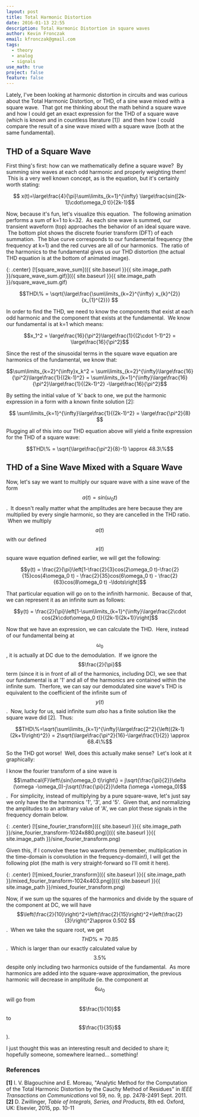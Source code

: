 ```yaml
---
layout: post
title: Total Harmonic Distortion
date: 2016-01-13 22:55
description: Total Harmonic Distortion in square waves
author: Kevin Fronczak
email: kfronczak@gmail.com
tags:
  - theory
  - analog
  - signals
use_math: true
project: false
feature: false
---
```


Lately, I've been looking at harmonic distortion in circuits and was curious about the Total Harmonic Distortion, or THD, of a sine wave mixed with a square wave.  That got me thinking about the math behind a square wave and how I could get an exact expression for the THD of a square wave (which is known and in countless literature [1])  and then how I could compare the result of a sine wave mixed with a square wave (both at the same fundamental).

## THD of a Square Wave

First thing's first: how can we mathematically define a square wave?  By summing sine waves at each odd harmonic and properly weighting them!  This is a very well known concept, as is the equation, but it's certainly worth stating:

$$ x(t)=\large\frac{4}{\pi}\sum\limits_{k=1}^{\infty} \large\frac{sin([2k-1]\cdot\omega_0 t)}{2k-1}$$

Now, because it's fun, let's visualize this equation.  The following animation performs a sum of k=1 to k=32\.  As each sine wave is summed, our transient waveform (top) approaches the behavior of an ideal square wave.  The bottom plot shows the discrete fourier transform (DFT) of each summation.  The blue curve corresponds to our fundamental frequency (the frequency at k=1) and the red curves are all of our harmonics.  The ratio of the harmonics to the fundamental gives us our THD distortion (the actual THD equation is at the bottom of animated image). 

{: .center}
[![square_wave_sum]({{ site.baseurl }}{{ site.image_path }}/square_wave_sum.gif)]({{ site.baseurl }}{{ site.image_path }}/square_wave_sum.gif)

$$THD\% = \sqrt{\large\frac{\sum\limits_{k=2}^{\infty} x_{k}^{2}}{x_{1}^{2}}} $$

In order to find the THD, we need to know the components that exist at each odd harmonic and the component that exists at the fundamental.  We know our fundamental is at k=1 which means:

$$x_1^2 = \large\frac{16}{\pi^2}\large\frac{1}{(2\cdot 1-1)^2} = \large\frac{16}{\pi^2}$$

Since the rest of the sinusoidal terms in the square wave equation are harmonics of the fundamental, we know that:

$$\sum\limits_{k=2}^{\infty}x_k^2 = \sum\limits_{k=2}^{\infty}\large\frac{16}{\pi^2}\large\frac{1}{(2k-1)^2} = \sum\limits_{k=1}^{\infty}\large\frac{16}{\pi^2}\large\frac{1}{(2k-1)^2} -\large\frac{16}{\pi^2}$$

By setting the initial value of 'k' back to one, we put the harmonic expression in a form with a known finite solution [2]:

$$ \sum\limits_{k=1}^{\infty}\large\frac{1}{(2k-1)^2} = \large\frac{\pi^2}{8} $$

Plugging all of this into our THD equation above will yield a finite expression for the THD of a square wave:

$$THD\% = \sqrt{\large\frac{\pi^2}{8}-1} \approx 48.3\%$$

## THD of a Sine Wave Mixed with a Square Wave

Now, let's say we want to multiply our square wave with a sine wave of the form $$a(t) = sin(\omega_0 t)$$.  It doesn't really matter what the amplitudes are here because they are multiplied by every single harmonic, so they are cancelled in the THD ratio.  When we multiply $$a(t)$$ with our defined $$x(t)$$ square wave equation defined earlier, we will get the following:

$$y(t) = \frac{2}{\pi}\left[1-\frac{2}{3}cos(2\omega_0 t)-\frac{2}{15}cos(4\omega_0 t) - \frac{2}{35}cos(6\omega_0 t) - \frac{2}{63}cos(8\omega_0 t) -\ldots\right]$$

That particular equation will go on to the infinith harmonic.  Because of that, we can represent it as an infinite sum as follows:

$$y(t) = \frac{2}{\pi}\left[1-\sum\limits_{k=1}^{\infty}\large\frac{2\cdot cos(2k\cdot\omega_0 t)}{(2k-1)(2k+1)}\right]$$

Now that we have an expression, we can calculate the THD.  Here, instead of our fundamental being at $$\omega_0$$, it is actually at DC due to the demodulation.  If we ignore the $$\frac{2}{\pi}$$ term (since it is in front of all of the harmonics, including DC), we see that our fundamental is at '1' and all of the harmonics are contained within the infinite sum.  Therfore, we can say our demodulated sine wave's THD is equivalent to the coefficient of the infinite sum of $$y(t)$$.  Now, lucky for us, said infinite sum _also_ has a finite solution like the square wave did [2].  Thus:

$$THD\%=\sqrt{\sum\limits_{k=1}^{\infty}\large\frac{2^2}{\left((2k-1)(2k+1)\right)^2}} = 2\sqrt{\large\frac{\pi^2}{16}-\large\frac{1}{2}} \approx 68.4\%$$

So the THD got worse!  Well, does this actually make sense?  Let's look at it graphically:

I know the fourier transform of a sine wave is $$\mathcal{F}\left\{sin(\omega_0 t)\right\} = j\sqrt{\frac{\pi}{2}}\delta (\omega -\omega_0)-j\sqrt{\frac{\pi}{2}}\delta (\omega +\omega_0)$$.  For simplicity, instead of multiplying by a pure square-wave, let's just say we only have the the harmonics '1', '3', and '5'.  Given that, and normalizing the amplitudes to an arbitrary value of 'A', we can plot these signals in the frequency domain below. 

{: .center}
[![sine_fourier_transform]({{ site.baseurl }}{{ site.image_path }}/sine_fourier_transform-1024x880.png)]({{ site.baseurl }}{{ site.image_path }}/sine_fourier_transform.png)

Given this, if I convolve these two waveforms (remember, multiplication in the time-domain is convolution in the frequency-domain!), I will get the following plot (the math is very straight-forward so I'll omit it here).

{: .center}
[![mixed_fourier_transform]({{ site.baseurl }}{{ site.image_path }}/mixed_fourier_transform-1024x403.png)]({{ site.baseurl }}{{ site.image_path }}/mixed_fourier_transform.png)

Now, if we sum up the squares of the harmonics and divide by the square of the component at DC, we will have $$\left(\frac{2}{10}\right)^2+\left(\frac{2}{15}\right)^2+\left(\frac{2}{3}\right)^2\approx 0.502 $$.  When we take the square root, we get $$THD\% \approx 70.85%$$.  Which is larger than our exactly calculated value by $$3.5\%$$ despite only including two harmonics outside of the fundamental.  As more harmonics are added into the square-wave approximation, the previous harmonic will decrease in amplitude (ie. the component at $$6\omega_0$$ will go from $$\frac{1}{10}$$ to $$\frac{1}{35}$$).

I just thought this was an interesting result and decided to share it; hopefully someone, somewhere learned... something!

### References

**[1]** I. V. Blagouchine and E. Moreau, "Analytic Method for the Computation of the Total Harmonic Distortion by the Cauchy Method of Residues" in _IEEE Transactions on Communications_ vol 59, no. 9, pp. 2478-2491 Sept. 2011. **[2]** D. Zwillinger, _Table of Integrals, Series, and Products_, 8th ed. Oxford, UK: Elsevier, 2015, pp. 10-11